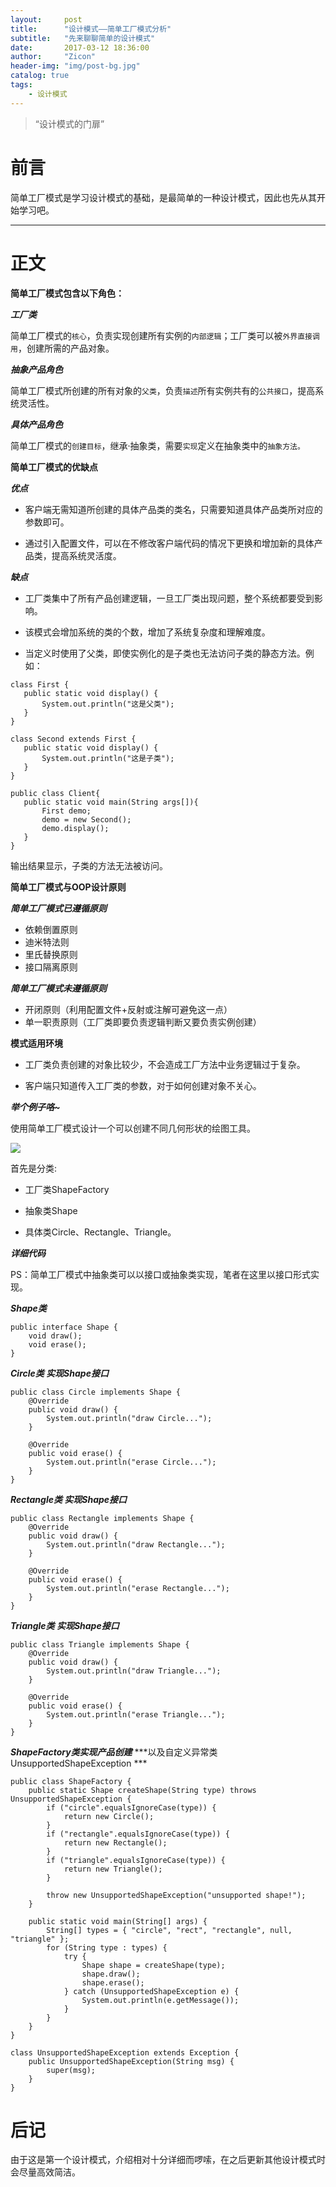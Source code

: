 ```yaml
---
layout:     post
title:      "设计模式——简单工厂模式分析"
subtitle:   "先来聊聊简单的设计模式"
date:       2017-03-12 18:36:00
author:     "Zicon"
header-img: "img/post-bg.jpg"
catalog: true
tags:
    - 设计模式
---
```


> “设计模式的门扉”


# 前言

简单工厂模式是学习设计模式的基础，是最简单的一种设计模式，因此也先从其开始学习吧。

---

# 正文

**简单工厂模式包含以下角色：**

***工厂类***

简单工厂模式的`核心`，负责实现创建所有实例的`内部逻辑`；工厂类可以被`外界直接调用`，创建所需的产品对象。

***抽象产品角色***

简单工厂模式所创建的所有对象的`父类`，负责`描述`所有实例共有的`公共接口`，提高系统灵活性。

***具体产品角色***

简单工厂模式的`创建目标`，继承·抽象类，需要`实现`定义在抽象类中的`抽象方法。`

**简单工厂模式的优缺点**

***优点***

 - 客户端无需知道所创建的具体产品类的类名，只需要知道具体产品类所对应的参数即可。

 - 通过引入配置文件，可以在不修改客户端代码的情况下更换和增加新的具体产品类，提高系统灵活度。

***缺点***

 - 工厂类集中了所有产品创建逻辑，一旦工厂类出现问题，整个系统都要受到影响。

 - 该模式会增加系统的类的个数，增加了系统复杂度和理解难度。

 - 当定义时使用了父类，即使实例化的是子类也无法访问子类的静态方法。例如：

 ```
class First {
	public static void display() {
		System.out.println("这是父类");
	}
}

class Second extends First {
	public static void display() {
		System.out.println("这是子类");
	}
}

public class Client{
	public static void main(String args[]){
		First demo;
		demo = new Second();
		demo.display();
	}
}
```

输出结果显示，子类的方法无法被访问。

**简单工厂模式与OOP设计原则**

***简单工厂模式已遵循原则***

 - 依赖倒置原则
 - 迪米特法则
 - 里氏替换原则
 - 接口隔离原则

***简单工厂模式未遵循原则***

 - 开闭原则（利用配置文件+反射或注解可避免这一点）
 - 单一职责原则（工厂类即要负责逻辑判断又要负责实例创建）

**模式适用环境**

 - 工厂类负责创建的对象比较少，不会造成工厂方法中业务逻辑过于复杂。
 
 - 客户端只知道传入工厂类的参数，对于如何创建对象不关心。

***举个例子咯~***

使用简单工厂模式设计一个可以创建不同几何形状的绘图工具。 

![](https://ZZicon.github.io/ZiconBlog/img/int_post/design_mode1.png)

首先是分类:

 - 工厂类ShapeFactory
 
 - 抽象类Shape
 
 - 具体类Circle、Rectangle、Triangle。

***详细代码***

PS：简单工厂模式中抽象类可以以接口或抽象类实现，笔者在这里以接口形式实现。

***Shape类***

```
public interface Shape {
	void draw();
	void erase();
}
```

***Circle类 实现Shape接口***

```
public class Circle implements Shape {
	@Override
	public void draw() {
		System.out.println("draw Circle...");	
	}
	
	@Override
	public void erase() {
		System.out.println("erase Circle...");	
	}
}
```

***Rectangle类 实现Shape接口***

```
public class Rectangle implements Shape {
	@Override
	public void draw() {
		System.out.println("draw Rectangle...");	
	}
	
	@Override
	public void erase() {
		System.out.println("erase Rectangle...");	
	}
}
```

***Triangle类 实现Shape接口***

```
public class Triangle implements Shape {
	@Override
	public void draw() {
		System.out.println("draw Triangle...");	
	}
	
	@Override
	public void erase() {
		System.out.println("erase Triangle...");	
	}
}
```

***ShapeFactory类实现产品创建***
***以及自定义异常类UnsupportedShapeException ***

```
public class ShapeFactory {
	public static Shape createShape(String type) throws UnsupportedShapeException {
		if ("circle".equalsIgnoreCase(type)) {
			return new Circle();
		}
		if ("rectangle".equalsIgnoreCase(type)) {
			return new Rectangle();
		}
		if ("triangle".equalsIgnoreCase(type)) {
			return new Triangle();
		}
		
		throw new UnsupportedShapeException("unsupported shape!");
	}
	
	public static void main(String[] args) {
		String[] types = { "circle", "rect", "rectangle", null, "triangle" };
		for (String type : types) {
			try {
				Shape shape = createShape(type);
				shape.draw();
				shape.erase();
			} catch (UnsupportedShapeException e) {
				System.out.println(e.getMessage());
			}
		}
	}
}

class UnsupportedShapeException extends Exception {
	public UnsupportedShapeException(String msg) {
		super(msg);
	}
}
```

# 后记
由于这是第一个设计模式，介绍相对十分详细而啰嗦，在之后更新其他设计模式时会尽量高效简洁。



